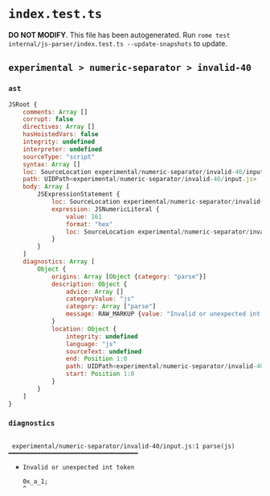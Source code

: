 # `index.test.ts`

**DO NOT MODIFY**. This file has been autogenerated. Run `rome test internal/js-parser/index.test.ts --update-snapshots` to update.

## `experimental > numeric-separator > invalid-40`

### `ast`

```javascript
JSRoot {
	comments: Array []
	corrupt: false
	directives: Array []
	hasHoistedVars: false
	integrity: undefined
	interpreter: undefined
	sourceType: "script"
	syntax: Array []
	loc: SourceLocation experimental/numeric-separator/invalid-40/input.js 1:0-2:0
	path: UIDPath<experimental/numeric-separator/invalid-40/input.js>
	body: Array [
		JSExpressionStatement {
			loc: SourceLocation experimental/numeric-separator/invalid-40/input.js 1:0-1:7
			expression: JSNumericLiteral {
				value: 161
				format: "hex"
				loc: SourceLocation experimental/numeric-separator/invalid-40/input.js 1:0-1:6
			}
		}
	]
	diagnostics: Array [
		Object {
			origins: Array [Object {category: "parse"}]
			description: Object {
				advice: Array []
				categoryValue: "js"
				category: Array ["parse"]
				message: RAW_MARKUP {value: "Invalid or unexpected int token"}
			}
			location: Object {
				integrity: undefined
				language: "js"
				sourceText: undefined
				end: Position 1:0
				path: UIDPath<experimental/numeric-separator/invalid-40/input.js>
				start: Position 1:0
			}
		}
	]
}
```

### `diagnostics`

```

 experimental/numeric-separator/invalid-40/input.js:1 parse(js) ━━━━━━━━━━━━━━━━━━━━━━━━━━━━━━━━━━━━

  ✖ Invalid or unexpected int token

    0x_a_1;
    ^


```
